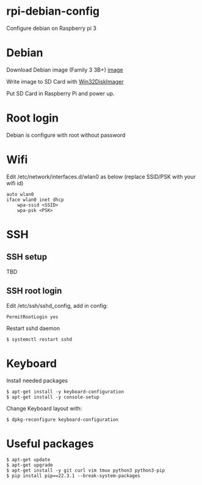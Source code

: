 # rpi-debian-config
Configure debian on Raspberry pi 3

# Debian
Download Debian image (Family 3 3B+) [image](https://raspi.debian.net/tested-images/)

Write image to SD Card with [Win32DiskImager](https://sourceforge.net/projects/win32diskimager/)

Put SD Card in Raspberry Pi and power up.

# Root login
Debian is configure with root without password

# Wifi
Edit /etc/network/interfaces.d/wlan0 as below (replace SSID/PSK with your wifi id)

```Console
auto wlan0
iface wlan0 inet dhcp
    wpa-ssid <SSID>
    wpa-psk <PSK>
```

# SSH
## SSH setup
TBD

## SSH root login
Edit /etc/ssh/sshd_config, add in config:
```console
PermitRootLogin yes
```

Restart sshd daemon
```shell
$ systemctl restart sshd
```

# Keyboard
Install needed packages
```Console
$ apt-get install -y keyboard-configuration
$ apt-get install -y console-setup
```

Change Keyboard layout with:
```Console
$ dpkg-reconfigure keyboard-configuration
```

# Useful packages
```console
$ apt-get update
$ apt-get upgrade
$ apt-get install -y git curl vim tmux python3 python3-pip
$ pip install pip==22.3.1 --break-system-packages
```
